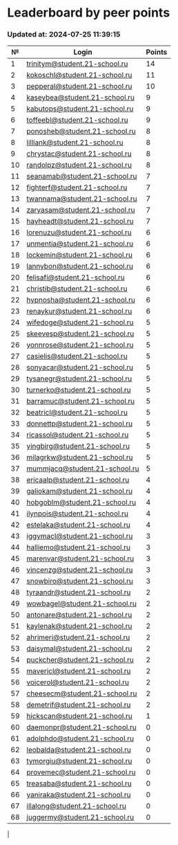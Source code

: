 # Leaderboard by peer points

### Updated at: 2024-07-25 11:39:15

| № | Login | Points |
|---|-------|--------|
|1|trinitym@student.21-school.ru|14|
|2|kokoschl@student.21-school.ru|11|
|3|pepperal@student.21-school.ru|10|
|4|kaseybea@student.21-school.ru|9|
|5|kabutops@student.21-school.ru|9|
|6|toffeebl@student.21-school.ru|9|
|7|ponosheb@student.21-school.ru|8|
|8|lilliank@student.21-school.ru|8|
|9|chrystac@student.21-school.ru|8|
|10|randolpz@student.21-school.ru|8|
|11|seanamab@student.21-school.ru|7|
|12|fighterf@student.21-school.ru|7|
|13|twannama@student.21-school.ru|7|
|14|zaryasam@student.21-school.ru|7|
|15|hayheadt@student.21-school.ru|7|
|16|lorenuzu@student.21-school.ru|6|
|17|unmentia@student.21-school.ru|6|
|18|lockemin@student.21-school.ru|6|
|19|lannybon@student.21-school.ru|6|
|20|felisafi@student.21-school.ru|6|
|21|christib@student.21-school.ru|6|
|22|hypnosha@student.21-school.ru|6|
|23|renaykur@student.21-school.ru|6|
|24|wifedoge@student.21-school.ru|5|
|25|skeevesp@student.21-school.ru|5|
|26|yonnrose@student.21-school.ru|5|
|27|casielis@student.21-school.ru|5|
|28|sonyacar@student.21-school.ru|5|
|29|tysanegr@student.21-school.ru|5|
|30|turnerko@student.21-school.ru|5|
|31|barramuc@student.21-school.ru|5|
|32|beatricl@student.21-school.ru|5|
|33|donnettp@student.21-school.ru|5|
|34|ricassol@student.21-school.ru|5|
|35|yingbirg@student.21-school.ru|5|
|36|milagrkw@student.21-school.ru|5|
|37|mummjacq@student.21-school.ru|5|
|38|ericaalp@student.21-school.ru|4|
|39|galiokam@student.21-school.ru|4|
|40|hobgoblm@student.21-school.ru|4|
|41|ilynpois@student.21-school.ru|4|
|42|estelaka@student.21-school.ru|4|
|43|iggymacl@student.21-school.ru|3|
|44|halliemo@student.21-school.ru|3|
|45|marenvar@student.21-school.ru|3|
|46|vincenzg@student.21-school.ru|3|
|47|snowbiro@student.21-school.ru|3|
|48|tyraandr@student.21-school.ru|2|
|49|wowbagel@student.21-school.ru|2|
|50|antonare@student.21-school.ru|2|
|51|kaylenak@student.21-school.ru|2|
|52|ahrimeri@student.21-school.ru|2|
|53|daisymal@student.21-school.ru|2|
|54|puckcher@student.21-school.ru|2|
|55|mavericl@student.21-school.ru|2|
|56|voicerol@student.21-school.ru|2|
|57|cheesecm@student.21-school.ru|2|
|58|demetrif@student.21-school.ru|2|
|59|hickscan@student.21-school.ru|1|
|60|daemonpr@student.21-school.ru|0|
|61|adolphdo@student.21-school.ru|0|
|62|leobalda@student.21-school.ru|0|
|63|tymorgiu@student.21-school.ru|0|
|64|provemec@student.21-school.ru|0|
|65|treasaba@student.21-school.ru|0|
|66|yaniraka@student.21-school.ru|0|
|67|illalong@student.21-school.ru|0|
|68|juggermy@student.21-school.ru|0|
|
